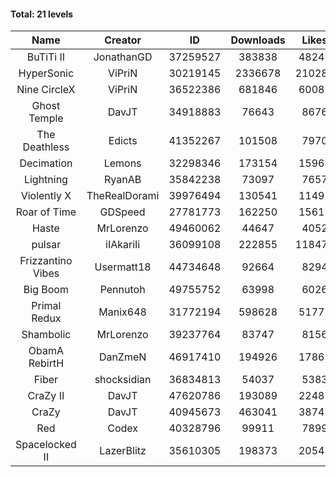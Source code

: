#### Total: 21 levels

| Name | Creator | ID | Downloads | Likes |
|:---:|:---:|:---:|:---:|:---:|
| BuTiTi II | JonathanGD | 37259527 | 383838 | 48249
| HyperSonic | ViPriN | 30219145 | 2336678 | 210280
| Nine CircleX | ViPriN | 36522386 | 681846 | 60085
| Ghost Temple | DavJT | 34918883 | 76643 | 8676
| The Deathless | Edicts | 41352267 | 101508 | 7970
| Decimation | Lemons | 32298346 | 173154 | 15968
| Lightning | RyanAB | 35842238 | 73097 | 7657
| Violently X | TheRealDorami | 39976494 | 130541 | 11491
| Roar of Time | GDSpeed | 27781773 | 162250 | 15613
| Haste | MrLorenzo | 49460062 | 44647 | 4052
| pulsar | iIAkariIi | 36099108 | 222855 | 118479
| Frizzantino Vibes | Usermatt18 | 44734648 | 92664 | 8294
| Big Boom | Pennutoh | 49755752 | 63998 | 6026
| Primal Redux | Manix648 | 31772194 | 598628 | 51777
| Shambolic | MrLorenzo | 39237764 | 83747 | 8156
| ObamA RebirtH | DanZmeN | 46917410 | 194926 | 17863
| Fiber | shocksidian | 36834813 | 54037 | 5383
| CraZy II | DavJT | 47620786 | 193089 | 22483
| CraZy | DavJT | 40945673 | 463041 | 38747
| Red | Codex | 40328796 | 99911 | 7899
| Spacelocked II | LazerBlitz | 35610305 | 198373 | 20543
